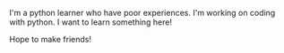 I'm a python learner who have poor experiences.
I'm working on coding with python.
I want to learn something here!

Hope to make friends!
